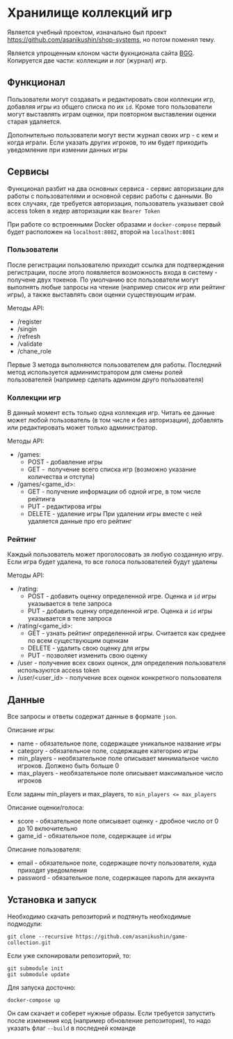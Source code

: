 # Хранилище коллекций игр
Является учебный проектом, изначально был проект https://github.com/asanikushin/shop-systems, но потом поменял тему. 

Является упрощенным клоном части фукнционала сайта [BGG](https://boardgamegeek.com/). Копируется две части: коллекции и лог (журнал) игр.

## Функционал
Пользователи могут создавать и редактировать свои коллекции игр, добавляя игры из общего списка по их `id`.
Кроме того пользователи могут выставлять играм оценки, при повторном выставлении оценки старая удаляется.

Дополнительно пользователи могут вести журнал своих игр - с кем и когда играли. Если указать других игроков, то им будет приходить уведомление при измении данных игры

## Сервисы
Функционал разбит на два основных сервиса - сервис авторизации для работы с пользователями и основной сервис работы с данными. Во всех случаях, где требуется авторизация, пользователь указывает свой access token в хедер авторизации как `Bearer Token`

При работе со встроенными Docker образами и `docker-compose` первый будет расположен на `localhost:8082`, второй на `localhost:8081`

### Пользователи
После регистрации пользователю приходит ссылка для подтверждения регистрации, после этого появляется возможность входа в систему - получене двух токенов. 
По умолчанию все пользователи могут выполнять любые запросы на чтение (например список игр или рейтинг игры), а также выставлять свои оценки существующим играм. 

Методы API:
* /register
* /singin
* /refresh
* /validate
* /chane_role

Первые 3 метода выполняются пользователем для работы. Последний метод используется админимстратором для смены ролей пользователей (например сделать админом друго пользователя)

### Коллекции игр
В данный момент есть только одна коллекция игр. Читать ее данные может любой пользователь (в том числе и без авторизации), добавлять или редактировать может только администратор.

Методы API:
* /games:
    * POST - добавление игры
    * GET -  получение всего списка игр (возможно указание количества и отступа)
* /games/<game_id>:
    * GET - получение информации об одной игре, в том числе рейтинга
    * PUT - редактирова игры
    * DELETE - удаление игры
При удалении игры вместе с ней удаляется данные про его рейтинг
    
### Рейтинг
Каждый пользователь может проголосовать зя любую созданную игру. Если игра будет удалена, то все голоса пользователей будут удалены

Методы API:
* /rating:
    * POST - добавить оценку определенной игре. Оценка и `id` игры указывается в теле запроса
    * PUT - добавить оценку определенной игре. Оценка и `id` игры указывается в теле запроса
* /rating/<game_id>:
    * GET - узнать рейтинг определенной игры. Считается как среднее по всем существующим оценкам
    * DELETE - удалить свою оценку для игры
    * PUT - позволяет изменить свою оценку
* /user - получение всех своих оценок, для определения пользователя используются access token
* /user/<user_id> - получение всех оценок конкретного пользователя

## Данные
Все запросы и ответы содержат данные в формате `json`.

Описание игры:
* name - обязательное поле, содержащее уникальное название игры
* category - обязательное поле, содержащее категорию игры
* min_players - необязательное поле описывает минимальное число игроков. Должено быть больше 0
* max_players - необязательное поле описывает максимальное число игроков

Если заданы min_players и max_players, то `min_players <= max_players` 

Описание оценки/голоса:
* score - обязательное поле описывает оценку - дробное число от 0 до 10 включительно
* game_id - обязательное поле, содержащее `id` игры

Описание пользователя:
* email - обязательное поле, содержащее почту пользователя, куда приходят уведомления
* password - обязательное поле, содержащее пароль для аккаунта

## Установка и запуск
Необходимо скачать репозиторий и подтянуть необходимые подмодули:
```
git clone --recursive https://github.com/asanikushin/game-collection.git
```
Если уже склонировали репозиторий, то:
```shell script
git submodule init
git submodule update
```

Для запуска досточно:
```shell script
docker-compose up
```
Он сам скачает и соберет нужные образы. Если требуется запустить после изменения код (например обновление репозитория), то надо указать флаг `--build` в последней команде